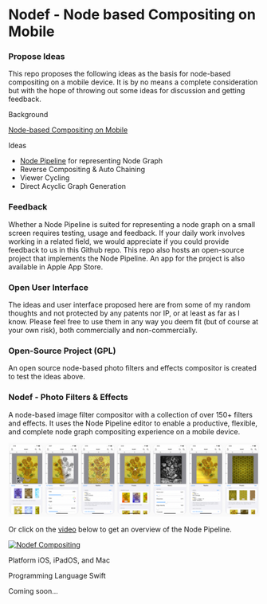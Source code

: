 # Nodef - Node based Compositing on Mobile 
 
### Propose Ideas
 
This repo proposes the following ideas as the basis for node-based compositing on a mobile device. It is by no means a complete consideration but with the hope of throwing out some ideas for discussion and getting feedback.

Background

[Node-based Compositing on Mobile](NodeBasedCompositingOnMobile.md)

Ideas

* [Node Pipeline](NodePipeline.md) for representing Node Graph
* Reverse Compositing & Auto Chaining
* Viewer Cycling
* Direct Acyclic Graph Generation

### Feedback
 
Whether a Node Pipeline is suited for representing a node graph on a small screen requires testing, usage and feedback. If your daily work involves working in a related field, we would appreciate if you could provide feedback to us in this Github repo. This repo also hosts an open-source project that implements the Node Pipeline. An app for the project is also available in Apple App Store.

### Open User Interface

The ideas and user interface proposed here are from some of my random thoughts and not protected by any patents nor IP, or at least as far as I know. Please feel free to use them in any way you deem fit (but of course at your own risk), both commercially and non-commercially.

### Open-Source Project (GPL)

An open source node-based photo filters and effects compositor is created to test the ideas above.

### Nodef - Photo Filters & Effects 

A node-based image filter compositor with a collection of over 150+ filters and effects. It uses the Node Pipeline editor to enable a productive, flexible, and complete node graph compositing experience on a mobile device.

![Photo Filters & Effects](https://github.com/Misfits-Rebels-Outcasts/Nodef/blob/main/photofilterseffects.png?raw=true)

Or click on the [video](https://www.youtube.com/watch?v=dlnh_09_rvA) below to get an overview of the Node Pipeline.

[![Nodef Compositing](https://img.youtube.com/vi/dlnh_09_rvA/0.jpg)](https://www.youtube.com/watch?v=dlnh_09_rvA)

Platform
iOS, iPadOS, and Mac

Programming Language
Swift

Coming soon...

